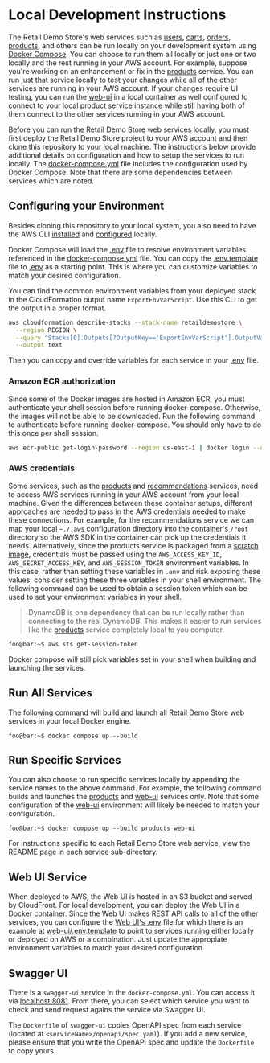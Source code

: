 # Local Development Instructions

The Retail Demo Store's web services such as [users](./users), [carts](./carts), [orders](./orders), [products](./products), and others can be run locally on your development system using [Docker Compose](https://docs.docker.com/compose/). You can choose to run them all locally or just one or two locally and the rest running in your AWS account. For example, suppose you're working on an enhancement or fix in the [products](./products) service. You can run just that service locally to test your changes while all of the other services are running in your AWS account. If your changes require UI testing, you can run the [web-ui](./web-ui) in a local container as well configured to connect to your local product service instance while still having both of them connect to the other services running in your AWS account.

Before you can run the Retail Demo Store web services locally, you must first deploy the Retail Demo Store project to your AWS account and then clone this repository to your local machine. The instructions below provide additional details on configuration and how to setup the services to run locally. The [docker-compose.yml](./docker-compose.yml) file includes the configuration used by Docker Compose. Note that there are some dependencies between services which are noted.

## Configuring your Environment

Besides cloning this repository to your local system, you also need to have the AWS CLI [installed](https://docs.aws.amazon.com/cli/latest/userguide/cli-chap-install.html) and [configured](https://docs.aws.amazon.com/cli/latest/userguide/cli-chap-configure.html) locally.

Docker Compose will load the [.env](.env) file to resolve environment variables referenced in the [docker-compose.yml](./docker-compose.yml) file. You can copy the [.env.template](.env.template) file to [.env](.env) as a starting point. This is where you can customize variables to match your desired configuration.

You can find the common environment variables from your deployed stack in the CloudFormation output name `ExportEnvVarScript`. Use this CLI to get the output in a proper format.

```sh
aws cloudformation describe-stacks --stack-name retaildemostore \
  --region REGION \
  --query "Stacks[0].Outputs[?OutputKey=='ExportEnvVarScript'].OutputValue" \
  --output text
```

Then you can copy and override variables for each service in your [.env](.env) file.

### Amazon ECR authorization

Since some of the Docker images are hosted in Amazon ECR, you must authenticate your shell session before running docker-compose. Otherwise, the images will not be able to be downloaded. Run the following command to authenticate before running docker-compose. You should only have to do this once per shell session.

```sh
aws ecr-public get-login-password --region us-east-1 | docker login --username AWS --password-stdin public.ecr.aws
```

### AWS credentials

Some services, such as the [products](./products) and [recommendations](./recommendations) services, need to access AWS services running in your AWS account from your local machine. Given the differences between these container setups, different approaches are needed to pass in the AWS credentials needed to make these connections. For example, for the recommendations service we can map your local `~./.aws` configuration directory into the container's `/root` directory so the AWS SDK in the container can pick up the credentials it needs. Alternatively, since the products service is packaged from a [scratch image](https://hub.docker.com/_/scratch), credentials must be passed using the `AWS_ACCESS_KEY_ID`, `AWS_SECRET_ACCESS_KEY`, and `AWS_SESSION_TOKEN` environment variables. In this case, rather than setting these variables in `.env` and risk exposing these values, consider setting these three variables in your shell environment. The following command can be used to obtain a session token which can be used to set your environment variables in your shell.

> DynamoDB is one dependency that can be run locally rather than connecting to the real DynamoDB. This makes it easier to run services like the [products](./products) service completely local to you computer.

```console
foo@bar:~$ aws sts get-session-token
```

Docker compose will still pick variables set in your shell when building and launching the services.

## Run All Services

The following command will build and launch all Retail Demo Store web services in your local Docker engine.

```console
foo@bar:~$ docker compose up --build
```

## Run Specific Services

You can also choose to run specific services locally by appending the service names to the above command. For example, the following command builds and launches the [products](./products) and [web-ui](./web-ui) services only. Note that some configuration of the [web-ui](./web-ui) environment will likely be needed to match your configuration.

```console
foo@bar:~$ docker compose up --build products web-ui
```

For instructions specific to each Retail Demo Store web service, view the README page in each service sub-directory.

## Web UI Service

When deployed to AWS, the Web UI is hosted in an S3 bucket and served by CloudFront. For local development, you can deploy the Web UI in a Docker container. Since the Web UI makes REST API calls to all of the other services, you can configure the [Web UI's .env](web-ui/.env) file for which there is an example at [web-ui/.env.template](web-ui/.env.template) to point to services running either locally or deployed on AWS or a combination. Just update the appropiate environment variables to match your desired configuration.


## Swagger UI

There is a `swagger-ui` service in the `docker-compose.yml`. You can access it via [localhost:8081](http://localhost:8081). From there, you can select which service you want to check and send request agains the service via Swagger UI.

The `Dockerfile` of `swagger-ui` copies OpenAPI spec from each service (located at `<serviceName>/openapi/spec.yaml`). If you add a new service, please ensure that you write the OpenAPI spec and update the `Dockerfile` to copy yours.

